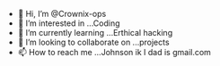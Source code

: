 - 👋 Hi, I’m @Crownix-ops
- 👀 I’m interested in ...Coding
- 🌱 I’m currently learning ...Erthical hacking
- 💞️ I’m looking to collaborate on ...projects
- 📫 How to reach me ...Johnson ik I dad is gmail.com

<!---
Crownix-ops/Crownix-ops is a ✨ special ✨ repository because its `README.md` (this file) appears on your GitHub profile.
You can click the Preview link to take a look at your changes.
--->

